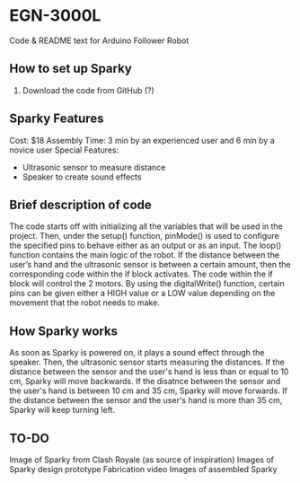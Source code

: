 # EGN-3000L
Code &amp; README text for Arduino Follower Robot

## How to set up Sparky
1. Download the code from GitHub (?)

## Sparky Features
Cost: $18
Assembly Time: 3 min by an experienced user and 6 min by a novice user
Special Features:
- Ultrasonic sensor to measure distance
- Speaker to create sound effects

## Brief description of code
The code starts off with initializing all the variables that will be used in the project. Then, under the setup() function, pinMode() is used to configure the specified pins to behave either as an output or as an input. The loop() function contains the main logic of the robot. If the distance between the user’s hand and the ultrasonic sensor is between a certain amount, then the corresponding code within the if block activates. The code within the if block will control the 2 motors. By using the digitalWrite() function, certain pins can be given either a HIGH value or a LOW value depending on the movement that the robot needs to make.

## How Sparky works
As soon as Sparky is powered on, it plays a sound effect through the speaker. Then, the ultrasonic sensor starts measuring the distances. 
If the distance between the sensor and the user's hand is less than or equal to 10 cm, Sparky will move backwards. 
If the disatnce between the sensor and the user's hand is between 10 cm and 35 cm, Sparky will move forwards. 
If the distance between the sensor and the user's hand is more than 35 cm, Sparky will keep turning left. 

## TO-DO
Image of Sparky from Clash Royale (as source of inspiration)
Images of Sparky design prototype
Fabrication video
Images of assembled Sparky
